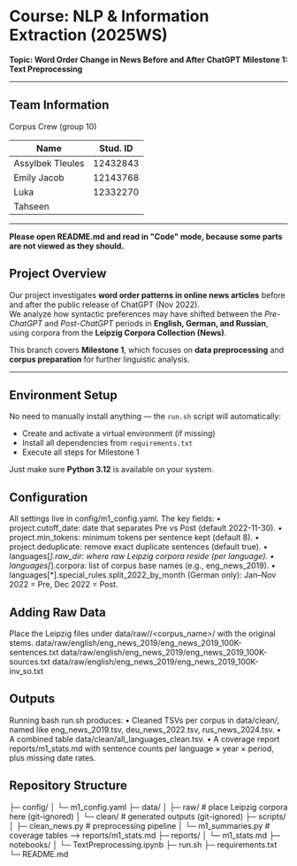 # Course: NLP & Information Extraction (2025WS) 

**Topic: Word Order Change in News Before and After ChatGPT**
**Milestone 1: Text Preprocessing**

---

## Team Information
Corpus Crew (group 10)

| Name             | Stud. ID |
|------------------|----------|
| Assylbek Tleules | 12432843 |
| Emily Jacob      | 12143768 |
| Luka             | 12332270 |
| Tahseen          | <id>     |

---

**Please open README.md and read in "Code" mode, because some parts are not viewed as they should.**

## Project Overview
Our project investigates **word order patterns in online news articles** before and after the public release of ChatGPT (Nov 2022).  
We analyze how syntactic preferences may have shifted between the *Pre-ChatGPT* and *Post-ChatGPT* periods in **English, German, and Russian**, using corpora from the **Leipzig Corpora Collection (News)**.

This branch covers **Milestone 1**, which focuses on **data preprocessing** and **corpus preparation** for further linguistic analysis.

---
## Environment Setup

No need to manually install anything — the `run.sh` script will automatically:
- Create and activate a virtual environment (if missing)
- Install all dependencies from `requirements.txt`
- Execute all steps for Milestone 1

Just make sure **Python 3.12** is available on your system.

## Configuration

All settings live in config/m1_config.yaml. The key fields:
	•	project.cutoff_date: date that separates Pre vs Post (default 2022-11-30).
	•	project.min_tokens: minimum tokens per sentence kept (default 8).
	•	project.deduplicate: remove exact duplicate sentences (default true).
	•	languages[*].raw_dir: where raw Leipzig corpora reside (per language).
	•	languages[*].corpora: list of corpus base names (e.g., eng_news_2019).
	•	languages[*].special_rules.split_2022_by_month (German only): Jan–Nov 2022 = Pre, Dec 2022 = Post.

## Adding Raw Data

Place the Leipzig files under data/raw/<language>/<corpus_name>/ with the original stems.
data/raw/english/eng_news_2019/eng_news_2019_100K-sentences.txt
data/raw/english/eng_news_2019/eng_news_2019_100K-sources.txt
data/raw/english/eng_news_2019/eng_news_2019_100K-inv_so.txt

## Outputs

Running bash run.sh produces:
	•	Cleaned TSVs per corpus in data/clean/, named like eng_news_2019.tsv, deu_news_2022.tsv, rus_news_2024.tsv.
	•	A combined table data/clean/all_languages_clean.tsv.
	•	A coverage report reports/m1_stats.md with sentence counts per language × year × period, plus missing date rates.

## Repository Structure

├─ config/
│  └─ m1_config.yaml
├─ data/
│  ├─ raw/              # place Leipzig corpora here (git-ignored)
│  └─ clean/            # generated outputs (git-ignored)
├─ scripts/
│  ├─ clean_news.py     # preprocessing pipeline
│  └─ m1_summaries.py   # coverage tables --> reports/m1_stats.md
├─ reports/
│  └─ m1_stats.md
├─ notebooks/
│  └─ TextPreprocessing.ipynb
├─ run.sh
├─ requirements.txt
└─ README.md
